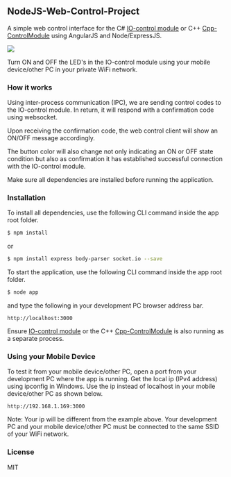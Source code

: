 ## NodeJS-Web-Control-Project

A simple web control interface for the C# [IO-control module](https://github.com/EdoLabWorks/IO-ControlModule) or C++ [Cpp-ControlModule](https://github.com/EdoLabWorks/Cpp-ControlModule) using AngularJS and Node/ExpressJS.

![](https://github.com/EdoLabWorks/ximgs/blob/master/NodeWebControl.png)

Turn ON and OFF the LED's in the IO-control module using your mobile device/other PC in your private WiFi network.

### How it works
[](https://github.com/EdoLabWorks/ximgs/blob/master/canvas.png)

Using inter-process communication (IPC), we are sending control codes to the IO-control module.  In return, it will respond with a confirmation code using websocket.

Upon receiving the confirmation code, the web control client will show an ON/OFF message accordingly. 

The button color will also change not only indicating an ON or OFF state condition but also as confirmation it has established successful connection with the IO-control module.      

Make sure all dependencies are installed before running the application.

### Installation
To install all dependencies, use the following CLI command inside the app root folder.

~~~bash
$ npm install
~~~~

or
~~~bash
$ npm install express body-parser socket.io --save
~~~~


To start the application, use the following CLI command inside the app root folder.   
~~~bash
$ node app
~~~~

and type the following in your development PC browser address bar. 
~~~~
http://localhost:3000 
~~~~

Ensure [IO-control module](https://github.com/EdoLabWorks/IO-ControlModule) or the C++   [Cpp-ControlModule](https://github.com/EdoLabWorks/Cpp-ControlModule) is also running as a separate process.


### Using your Mobile Device
To test it from your mobile device/other PC, open a port from your development PC where the app is running. 
Get the local ip (IPv4 address) using ipconfig in Windows. Use the ip instead of localhost in your mobile device/other PC as shown below.
~~~~
http://192.168.1.169:3000 
~~~~
Note: Your ip will be different from the example above.
Your development PC and your mobile device/other PC must be connected to the same SSID of your WiFi network.  

### License
MIT 


